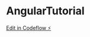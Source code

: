 # AngularTutorial

[Edit in Codeflow ⚡️](https://stackblitz.com/~/github.com/CMimi23/AngularTutorial)